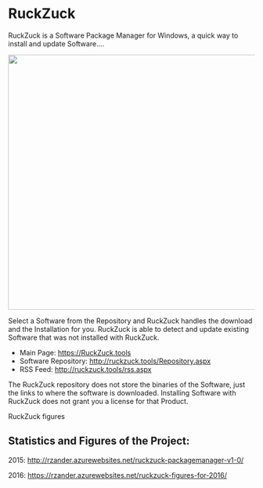 # RuckZuck
RuckZuck is a Software Package Manager for Windows, a quick way to install and update Software....

<img src="https://cloud.githubusercontent.com/assets/11909453/24813479/7340c22a-1bce-11e7-8df7-a0d8236775df.png" width="520">


Select a Software from the Repository and RuckZuck handles the download and the Installation for you.
 RuckZuck is able to detect and update existing Software that was not installed with RuckZuck. 

 * Main Page: https://RuckZuck.tools
 * Software Repository: http://ruckzuck.tools/Repository.aspx
 * RSS Feed: http://ruckzuck.tools/rss.aspx

 The RuckZuck repository does not store the binaries of the Software, just the links to where the software is downloaded. Installing Software with RuckZuck does not grant you a license for that Product.

RuckZuck figures

## Statistics and Figures of the Project: 

2015:  http://rzander.azurewebsites.net/ruckzuck-packagemanager-v1-0/ 

2016:  https://rzander.azurewebsites.net/ruckzuck-figures-for-2016/ 
